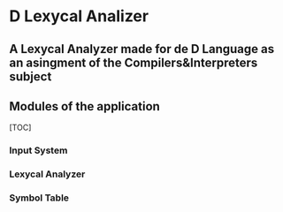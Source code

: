 # D Lexycal Analizer

## A Lexycal Analyzer made for de D Language as an asingment of the Compilers&Interpreters subject 

## Modules of the application

[TOC]

### Input System

### Lexycal Analyzer

### Symbol Table